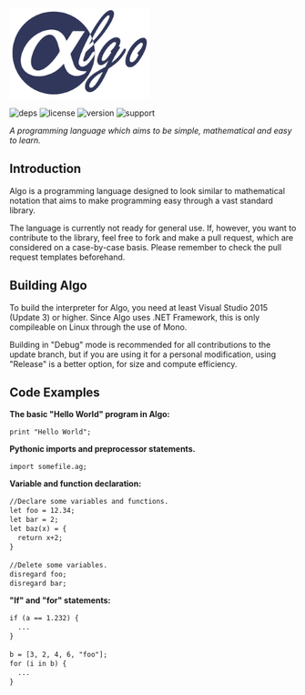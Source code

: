 ![algologo](logo_small.png)

![deps](https://img.shields.io/badge/dependencies-none-green.svg)      ![license](https://img.shields.io/badge/license-MIT-blue.svg) ![version](https://img.shields.io/badge/version-v0.04-orange.svg) ![support](https://img.shields.io/badge/platform-c%23.net%20%3E%3D%207-lightgrey.svg)

*A programming language which aims to be simple, mathematical and easy to learn.*
## Introduction
Algo is a programming language designed to look similar to mathematical notation that aims to make programming easy through a vast standard library.

The language is currently not ready for general use. If, however, you want to contribute to the library, feel free to fork and make a pull request, which are considered on a case-by-case basis. Please remember to check the pull request templates beforehand.

## Building Algo
To build the interpreter for Algo, you need at least Visual Studio 2015 (Update 3) or higher. Since Algo uses .NET Framework, this is only compileable on Linux through the use of Mono.

Building in "Debug" mode is recommended for all contributions to the update branch, but if you are using it for a personal modification, using "Release" is a better option, for size and compute efficiency.

## Code Examples
**The basic "Hello World" program in Algo:**

    print "Hello World";

**Pythonic imports and preprocessor statements.**

    import somefile.ag;
    
**Variable and function declaration:**

    //Declare some variables and functions.
    let foo = 12.34;
    let bar = 2;
    let baz(x) = {
      return x+2;
    }
    
    //Delete some variables.
    disregard foo;
    disregard bar;
    
**"If" and "for" statements:**
    
    if (a == 1.232) {
      ...
    }
    
    b = [3, 2, 4, 6, "foo"];
    for (i in b) {
      ...
    }
